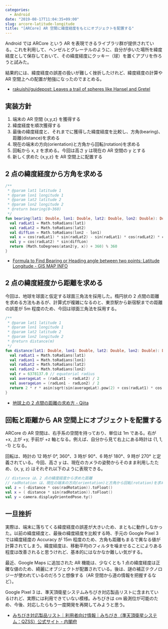 ```yaml
---
categories:
  - Android
date: "2019-08-17T11:04:35+09:00"
slug: arcore-latitude-longitude
title: "[ARCore] AR 空間に緯度経度をもとにオブジェクトを配置する"
---
```


Android では ARCore という AR を表現できるライブラリ群が提供されている。これを利用して、ヘンゼルとグレーテルのように、自分が歩いた場所を緯度経度として保存しておいて、その緯度経度にクッキー（球）を置くアプリを作ろうと試みた。

結果的には、緯度経度の誤差の扱いが難しく挫折したけれど、緯度経度の計算や AR 空間上への配置が勉強になったのでまとめる。

- [rakuishi/guidepost: Leaves a trail of spheres like Hansel and Gretel](https://github.com/rakuishi/guidepost)

## 実装方針

1. 端末の AR 空間 {x,y,z} を獲得する
2. 緯度経度を順次獲得する
3. 最後の緯度経度と、それまでに獲得した緯度経度を比較し、方角(bearing)、距離(distance)を求める
4. 現在の端末の方向(orientation)と方角から回転(rotation)を求める
5. 回転から x, z を求める。今回は高さ y は現在の AR 空間の y とする
6. 新しく求めた {x,y,z} を AR 空間上に配置する

## 2 点の緯度経度から方角を求める

```kotlin
/**
 * @param lat1 latitude 1
 * @param lon1 longitude 1
 * @param lat2 latitude 2
 * @param lon2 longitude 2
 * @return bearing(0~360)
 */
fun bearing(lat1: Double, lon1: Double, lat2: Double, lon2: Double): Double {
  val radLat1 = Math.toRadians(lat1)
  val radLat2 = Math.toRadians(lat2)
  val diffLon = Math.toRadians(lon2 - lon1)
  val x = cos(radLat1) * sin(radLat2) - sin(radLat1) * cos(radLat2) * cos(diffLon)
  val y = cos(radLat2) * sin(diffLon)
  return (Math.toDegrees(atan2(y, x)) + 360) % 360
}
```

- [Formula to Find Bearing or Heading angle between two points: Latitude Longitude - GIS MAP INFO](https://www.igismap.com/formula-to-find-bearing-or-heading-angle-between-two-points-latitude-longitude/)

## 2 点の緯度経度から距離を求める

今回は、地球を球面と仮定する球面三角法を採用した。楕円状の 2 点間の距離を求める方法もあるが、計算式が複雑になるのと、東京駅から新宿駅までの距離の誤差が 5m 程度のため、今回は球面三角法を採用する。

```kotlin
/**
 * @param lat1 latitude 1
 * @param lon1 longitude 1
 * @param lat2 latitude 2
 * @param lon2 longitude 2
 * @return distance(m)
 */
fun distance(lat1: Double, lon1: Double, lat2: Double, lon2: Double): Double {
  val radLat1 = Math.toRadians(lat1)
  val radLon1 = Math.toRadians(lon1)
  val radLat2 = Math.toRadians(lat2)
  val radLon2 = Math.toRadians(lon2)
  val r = 6378137.0 // equatorial radius
  val averageLat = (radLat1 - radLat2) / 2
  val averageLon = (radLon1 - radLon2) / 2
  return 2 * r * asin(sqrt(sin(averageLat).pow(2) + cos(radLat1) * cos(radLat2) * sin(averageLon).pow(2)))
}
```

- [地球上の 2 点間の距離の求め方 - Qiita](https://qiita.com/port-development/items/eea3a0a225be47db0fd4)

## 回転と距離から AR 空間上にオブジェクトを配置する

ARCore の AR 空間は、右手系の空間を持っており、単位は 1m である。右が +x, 上が +y, 手前が +z 軸となる。例えば、自分から見て右上にある時計は {1, 1, -1} となる。

回転は、時計の 12 時が 0°, 360°、3 時が 90°、6 時が 180°、9 時が 270° と定義されている。今回、高さ y は、現在のカメラの姿勢からそのまま利用したため、{x, y, z} はそれぞれ以下のように表現できる。

```kotlin
// distance は、2 点の緯度経度から求めた距離
// radRotation は、現在の端末の方向(orientation)と方角から回転(rotation)を求めたもの
val z = (-distance * cos(radRotation)).toFloat()
val x = ( distance * sin(radRotation)).toFloat()
val y = camera.displayOrientedPose.ty()
```

## 一旦挫折

実際は、端末に落ちてくる緯度経度の誤差が大きいため、まともに動作しなかった。以前の緯度経度と、最後の緯度経度を比較する時、手元の Google Pixel 3 では緯度経度の Accuracy が 15m 程度のため、方角も距離もまるで異なる値が計算されてしまう。緯度経度は、移動平均のフィルタを噛ませることによりある程度は改善されると思うけれど、基本的にはなかなか難しい気がする。

最近、Google Maps に追加された AR 機能は、少なくとも 1 点の緯度経度は正確な値のため、綺麗にオブジェクトが配置されている。後は、謎の補正テクノロジーが使われているのだろうと想像する（AR 空間から道の情報を把握するなど）。

Google Pixel 3 は、準天頂衛星システムみちびき対応製品リストに含まれているけれど、実際には利用できていない模様。みちびきは cm 級測位が可能のため、今後、対応したらもう一度開発を再開してみようと思う。

- [みちびき対応製品リスト｜利用者向け情報｜みちびき（準天頂衛星システム：QZSS）公式サイト - 内閣府](https://qzss.go.jp/usage/products/list.html)
